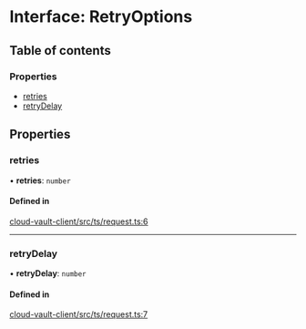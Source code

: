 # Interface: RetryOptions

## Table of contents

### Properties

- [retries](RetryOptions.md#retries)
- [retryDelay](RetryOptions.md#retrydelay)

## Properties

### retries

• **retries**: `number`

#### Defined in

[cloud-vault-client/src/ts/request.ts:6](https://gitlab.com/i3-market/code/wp3/t3.2/i3m-wallet-monorepo/-/blob/e29a576/packages/cloud-vault-client/src/ts/request.ts#L6)

___

### retryDelay

• **retryDelay**: `number`

#### Defined in

[cloud-vault-client/src/ts/request.ts:7](https://gitlab.com/i3-market/code/wp3/t3.2/i3m-wallet-monorepo/-/blob/e29a576/packages/cloud-vault-client/src/ts/request.ts#L7)

